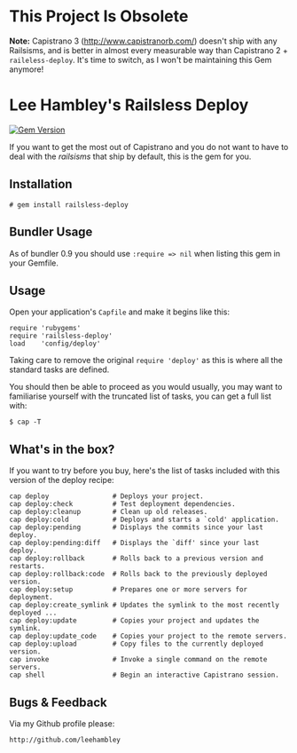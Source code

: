# This Project Is Obsolete

**Note:** Capistrano 3 (http://www.capistranorb.com/) doesn't ship with any Railsisms, and is better in almost every measurable way than Capistrano 2 + `raileless-deploy`. It's time to switch, as I won't be maintaining this Gem anymore!

# Lee Hambley's Railsless Deploy

[![Gem Version](http://img.shields.io/gem/v/railsless-deploy.svg?style=flat)](https://rubygems.org/gems/railsless-deploy)

If you want to get the most out of Capistrano and you do not want to have to deal with the *railsisms* that ship by default, this is the gem for you.

## Installation

    # gem install railsless-deploy

## Bundler Usage

As of bundler 0.9 you should use `:require => nil` when listing this gem in your Gemfile.

## Usage

Open your application's `Capfile` and make it begins like this:

    require 'rubygems'
    require 'railsless-deploy'
    load    'config/deploy'

Taking care to remove the original `require 'deploy'` as this is where all the standard tasks are defined.

You should then be able to proceed as you would usually, you may want to familiarise yourself with the truncated list of tasks, you can get a full list with:

    $ cap -T

## What's in the box?

If you want to try before you buy, here's the list of tasks included with this version of the deploy recipe:

    cap deploy                # Deploys your project.
    cap deploy:check          # Test deployment dependencies.
    cap deploy:cleanup        # Clean up old releases.
    cap deploy:cold           # Deploys and starts a `cold' application.
    cap deploy:pending        # Displays the commits since your last deploy.
    cap deploy:pending:diff   # Displays the `diff' since your last deploy.
    cap deploy:rollback       # Rolls back to a previous version and restarts.
    cap deploy:rollback:code  # Rolls back to the previously deployed version.
    cap deploy:setup          # Prepares one or more servers for deployment.
    cap deploy:create_symlink # Updates the symlink to the most recently deployed ...
    cap deploy:update         # Copies your project and updates the symlink.
    cap deploy:update_code    # Copies your project to the remote servers.
    cap deploy:upload         # Copy files to the currently deployed version.
    cap invoke                # Invoke a single command on the remote servers.
    cap shell                 # Begin an interactive Capistrano session.


## Bugs & Feedback

Via my Github profile please:

    http://github.com/leehambley
